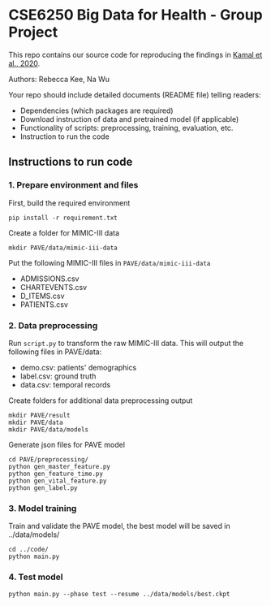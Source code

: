 # CSE6250 Big Data for Health - Group Project

This repo contains our source code for reproducing the findings in  [Kamal et al., 2020](https://bmcmedinformdecismak.biomedcentral.com/articles/10.1186/s12911-020-01331-7).

Authors: Rebecca Kee, Na Wu

Your repo should include detailed documents (README file) telling readers:
* Dependencies (which packages are required)
* Download instruction of data and pretrained model (if applicable)
* Functionality of scripts: preprocessing, training, evaluation, etc.
* Instruction to run the code

## Instructions to run code

### 1. Prepare environment and files

First, build the required environment
```
pip install -r requirement.txt
```

Create a folder for MIMIC-III data
``` 
mkdir PAVE/data/mimic-iii-data
```

Put the following MIMIC-III files in `PAVE/data/mimic-iii-data` 
* ADMISSIONS.csv
* CHARTEVENTS.csv
* D_ITEMS.csv
* PATIENTS.csv

### 2. Data preprocessing

Run `script.py` to transform the raw MIMIC-III data. This will output the following files in PAVE/data:
* demo.csv: patients' demographics
* label.csv: ground truth
* data.csv: temporal records

Create folders for additional data preprocessing output
```
mkdir PAVE/result
mkdir PAVE/data
mkdir PAVE/data/models
```

Generate json files for PAVE model
```
cd PAVE/preprocessing/
python gen_master_feature.py 
python gen_feature_time.py 
python gen_vital_feature.py 
python gen_label.py 
```

### 3. Model training

Train and validate the PAVE model, the best model will be saved in ../data/models/
```
cd ../code/
python main.py 
```
### 4. Test model
```
python main.py --phase test --resume ../data/models/best.ckpt
```

